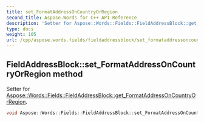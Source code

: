 ```yaml
---
title: set_FormatAddressOnCountryOrRegion
second_title: Aspose.Words for C++ API Reference
description: 'Setter for Aspose::Words::Fields::FieldAddressBlock::get_FormatAddressOnCountryOrRegion.'
type: docs
weight: 105
url: /cpp/aspose.words.fields/fieldaddressblock/set_formataddressoncountryorregion/
---
```

## FieldAddressBlock::set_FormatAddressOnCountryOrRegion method


Setter for [Aspose::Words::Fields::FieldAddressBlock::get_FormatAddressOnCountryOrRegion](../get_formataddressoncountryorregion/).

```cpp
void Aspose::Words::Fields::FieldAddressBlock::set_FormatAddressOnCountryOrRegion(bool value)
```

